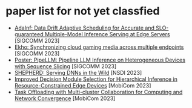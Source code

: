 # paper list for not yet classfied
+ [AdaInf: Data Drift Adaptive Scheduling for Accurate and SLO-guaranteed Multiple-Model Inference Serving at Edge Servers](https://dl.acm.org/doi/10.1145/3603269.3604830) [SIGCOMM 2023]
+ [Ekho: Synchronizing cloud gaming media across multiple endpoints](https://dl.acm.org/doi/10.1145/3603269.3604826) [SIGCOMM 2023]
+ [Poster: PipeLLM: Pipeline LLM Inference on Heterogeneous Devices with Sequence Slicing](https://dl.acm.org/doi/10.1145/3603269.3610856) [SIGCOMM 2023]
+ [SHEPHERD: Serving DNNs in the Wild](https://www.usenix.org/conference/nsdi23/presentation/zhang-hong) [NSDI 2023]
+ [Improved Decision Module Selection for Hierarchical Inference in Resource-Constrained Edge Devices](https://dl.acm.org/doi/10.1145/3570361.3615732) [MobiCom 2023]
+ [Task Offloading with Multi-cluster Collaboration for Computing and Network Convergence](https://dl.acm.org/doi/10.1145/3570361.3614064) [MobiCom 2023]



































